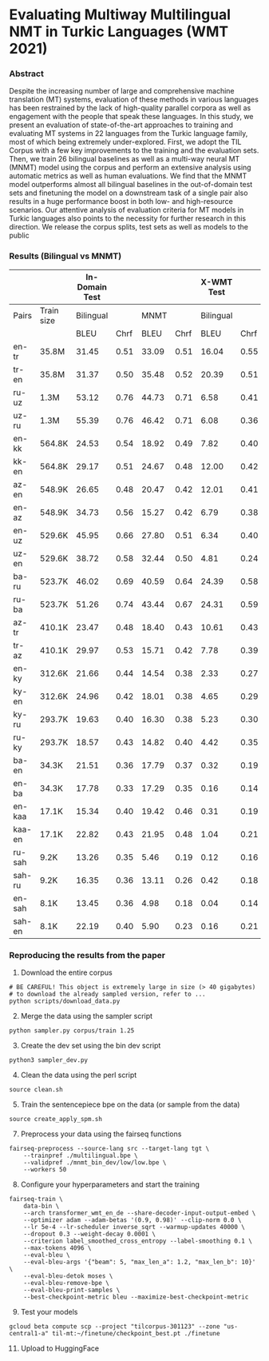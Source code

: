 
# Evaluating Multiway Multilingual NMT in Turkic Languages (WMT 2021)

### Abstract
Despite the increasing number of large and comprehensive machine translation (MT) systems, evaluation of these methods in various languages has been restrained by the lack of high-quality parallel corpora as well as engagement with the people that speak these languages. In this study, we present an evaluation of state-of-the-art approaches to training and evaluating MT systems in 22 languages from the Turkic language family, most of which being extremely under-explored. First, we adopt the TIL Corpus with a few key improvements to the training and the evaluation sets. Then, we train 26 bilingual baselines as well as a multi-way neural MT (MNMT) model using the corpus and perform an extensive analysis using automatic metrics as well as human evaluations. We find that the MNMT model outperforms almost all bilingual baselines in the out-of-domain test sets and finetuning the model on a downstream task of a single pair also results in a huge performance boost in both low- and high-resource scenarios. Our attentive analysis of evaluation criteria for MT models in Turkic languages also points to the necessity for further research in this direction. We release the corpus splits, test sets as well as models to the public

### Results (Bilingual vs MNMT)

|        |            | In-Domain Test |      |       |      | X-WMT Test |      |       |      |
|--------|------------|----------------|------|-------|------|------------|------|-------|------|
| Pairs  | Train size | Bilingual      |      | MNMT  |      | Bilingual  |      | MNMT  |      |
|        |            | BLEU           | Chrf | BLEU  | Chrf | BLEU       | Chrf | BLEU  | Chrf |
| en-tr  | 35.8M      | 31.45          | 0.51 | 33.09 | 0.51 | 16.04      | 0.55 | 26.74 | 0.56 |
| tr-en  | 35.8M      | 31.37          | 0.50 | 35.48 | 0.52 | 20.39      | 0.51 | 24.66 | 0.55 |
| ru-uz  | 1.3M       | 53.12          | 0.76 | 44.73 | 0.71 | 6.58       | 0.41 | 6.70  | 0.42 |
| uz-ru  | 1.3M       | 55.39          | 0.76 | 46.42 | 0.71 | 6.08       | 0.36 | 9.16  | 0.39 |
| en-kk  | 564.8K     | 24.53          | 0.54 | 18.92 | 0.49 | 7.82       | 0.40 | 9.92  | 0.43 |
| kk-en  | 564.8K     | 29.17          | 0.51 | 24.67 | 0.48 | 12.00      | 0.42 | 15.71 | 0.44 |
| az-en  | 548.9K     | 26.65          | 0.48 | 20.47 | 0.42 | 12.01      | 0.41 | 20.41 | 0.49 |
| en-az  | 548.9K     | 34.73          | 0.56 | 15.27 | 0.42 | 6.79       | 0.38 | 9.71  | 0.43 |
| en-uz  | 529.6K     | 45.95          | 0.66 | 27.80 | 0.51 | 6.34       | 0.40 | 9.89  | 0.42 |
| uz-en  | 529.6K     | 38.72          | 0.58 | 32.44 | 0.50 | 4.81       | 0.24 | 14.45 | 0.45 |
| ba-ru  | 523.7K     | 46.02          | 0.69 | 40.59 | 0.64 | 24.39      | 0.58 | 24.57 | 0.57 |
| ru-ba  | 523.7K     | 51.26          | 0.74 | 43.44 | 0.67 | 24.31      | 0.59 | 23.13 | 0.56 |
| az-tr  | 410.1K     | 23.47          | 0.48 | 18.40 | 0.43 | 10.61      | 0.43 | 19.63 | 0.48 |
| tr-az  | 410.1K     | 29.97          | 0.53 | 15.71 | 0.42 | 7.78       | 0.39 | 8.21  | 0.42 |
| en-ky  | 312.6K     | 21.66          | 0.44 | 14.54 | 0.38 | 2.33       | 0.27 | 4.64  | 0.34 |
| ky-en  | 312.6K     | 24.96          | 0.42 | 18.01 | 0.38 | 4.65       | 0.29 | 10.87 | 0.39 |
| ky-ru  | 293.7K     | 19.63          | 0.40 | 16.30 | 0.38 | 5.23       | 0.30 | 14.08 | 0.44 |
| ru-ky  | 293.7K     | 18.57          | 0.43 | 14.82 | 0.40 | 4.42       | 0.35 | 10.35 | 0.45 |
| ba-en  | 34.3K      | 21.51          | 0.36 | 17.79 | 0.37 | 0.32       | 0.19 | 10.55 | 0.40 |
| en-ba  | 34.3K      | 17.78          | 0.33 | 17.29 | 0.35 | 0.16       | 0.14 | 8.35  | 0.34 |
| en-kaa | 17.1K      | 15.34          | 0.40 | 19.42 | 0.46 | 0.31       | 0.19 | 2.82  | 0.27 |
| kaa-en | 17.1K      | 22.82          | 0.43 | 21.95 | 0.48 | 1.04       | 0.21 | 10.21 | 0.38 |
| ru-sah | 9.2K       | 13.26          | 0.35 | 5.46  | 0.19 | 0.12       | 0.16 | 4.64  | 0.17 |
| sah-ru | 9.2K       | 16.35          | 0.36 | 13.11 | 0.26 | 0.42       | 0.18 | 4.41  | 0.25 |
| en-sah | 8.1K       | 13.45          | 0.36 | 4.98  | 0.18 | 0.04       | 0.14 | 3.46  | 0.12 |
| sah-en | 8.1K       | 22.19          | 0.40 | 5.90  | 0.23 | 0.16       | 0.21 | 3.38  | 0.24 |



### Reproducing the results from the paper

1. Download the entire corpus

```
# BE CAREFUL! This object is extremely large in size (> 40 gigabytes)
# to download the already sampled version, refer to ...
python scripts/download_data.py
```

2. Merge the data using the sampler script
```
python sampler.py corpus/train 1.25
```
3. Create the dev set using the bin dev script

```
python3 sampler_dev.py
```

4. Clean the data using the perl script
```
source clean.sh
```

5. Train the sentencepiece bpe on the data (or sample from the data)
```
source create_apply_spm.sh
```
7. Preprocess your data using the fairseq functions

```
fairseq-preprocess --source-lang src --target-lang tgt \
    --trainpref ./multilingual.bpe \
    --validpref ./mnmt_bin_dev/low/low.bpe \
    --workers 50
```
8. Configure your hyperparameters and start the training
```
fairseq-train \
    data-bin \
    --arch transformer_wmt_en_de --share-decoder-input-output-embed \
    --optimizer adam --adam-betas '(0.9, 0.98)' --clip-norm 0.0 \
    --lr 5e-4 --lr-scheduler inverse_sqrt --warmup-updates 40000 \
    --dropout 0.3 --weight-decay 0.0001 \
    --criterion label_smoothed_cross_entropy --label-smoothing 0.1 \
    --max-tokens 4096 \
    --eval-bleu \
    --eval-bleu-args '{"beam": 5, "max_len_a": 1.2, "max_len_b": 10}' \
    --eval-bleu-detok moses \
    --eval-bleu-remove-bpe \
    --eval-bleu-print-samples \
    --best-checkpoint-metric bleu --maximize-best-checkpoint-metric
```
9. Test your models
```
gcloud beta compute scp --project "tilcorpus-301123" --zone "us-central1-a" til-mt:~/finetune/checkpoint_best.pt ./finetune

```
11. Upload to HuggingFace
